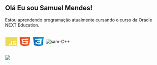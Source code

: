 ## Olá Eu sou Samuel Mendes!

Estou aprendendo programação atualmente cursando o curso da Oracle NEXT Education.

<div style="display: inline_block"><br>
  <img align="center" alt="sam-Js" height="30" width="40" src="https://raw.githubusercontent.com/devicons/devicon/master/icons/javascript/javascript-plain.svg">
  <img align="center" alt="sam-HTML" height="30" width="40" src="https://raw.githubusercontent.com/devicons/devicon/master/icons/html5/html5-original.svg">
  <img align="center" alt="sam-CSS" height="30" width="40" src="https://raw.githubusercontent.com/devicons/devicon/master/icons/css3/css3-original.svg">
   <img align="center" alt="sam-C++" height="30" width="40" 
src="https://cdn.jsdelivr.net/gh/devicons/devicon@latest/icons/cplusplus/cplusplus-original.svg" />
          
   ##
 
<div>

<a href="www.linkedin.com/in/samuel-gonçalves-mendes-" target="_blank"><img src="https://img.shields.io/badge/-LinkedIn-%230077B5?style=for-the-badge&logo=linkedin&logoColor=white" target="_blank"></a> 
  
</div>
